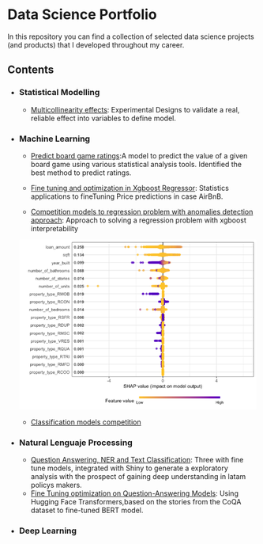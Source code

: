 # Data Science Portfolio

In this repository you can find a collection of selected data science projects (and products) that I developed throughout my career.

## Contents 

- ### Statistical Modelling
  - [Multicollinearity effects](https://colab.research.google.com/drive/1LaqJp4OpYnAq19ZRFHcx79N-kb2huuN-#scrollTo=nw2QpPpEoGa7): Experimental Designs to validate a real, reliable effect into variables to define model.

- ### Machine Learning
  - [Predict board game ratings](https://github.com/carlosjimenez88M/DataSciencePortfolio/tree/master/Machine_Learning):A model to predict the value of a given board game using various statistical analysis tools. Identified the best method to predict ratings. 

  - [Fine tuning and optimization in Xgboost Regressor](https://github.com/carlosjimenez88M/DataSciencePortfolio/blob/master/Machine_Learning/statistical_modeling_to_machine_learning/ARBNB-PRICES.md): Statistics applications to fineTuning Price predictions in case AirBnB.
  - [Competition models to regression problem with anomalies detection approach](https://github.com/carlosjimenez88M/DataSciencePortfolio/blob/master/Machine_Learning/lender_model/prediction_model.md): Approach to solving a regression problem with xgboost interpretability

  ![](https://github.com/carlosjimenez88M/DataSciencePortfolio/raw/master/Machine_Learning/lender_model/prediction_model_files/figure-gfm/unnamed-chunk-23-1.png)

  - [Classification models competition]()

 

- ### Natural Lenguaje Processing
  - [Question Answering, NER and Text Classification](https://danieljimenez.shinyapps.io/hola_g/): Three with fine tune models, integrated with Shiny to generate a exploratory analysis with the prospect of gaining deep understanding in latam policys makers.
  - [Fine Tuning optimization on Question-Answering Models](https://github.com/carlosjimenez88M/DataSciencePortfolio/blob/master/NLP/OptimizationQA.ipynb): Using Hugging Face Transformers,based on the stories from the CoQA dataset to fine-tuned BERT model.



- ### Deep Learning 
  
